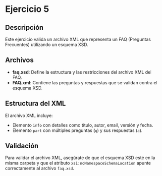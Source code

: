 # Ejercicio 5

## Descripción
Este ejercicio valida un archivo XML que representa un FAQ (Preguntas Frecuentes) utilizando un esquema XSD.

## Archivos
- **faq.xsd**: Define la estructura y las restricciones del archivo XML del FAQ.
- **FAQ.xml**: Contiene las preguntas y respuestas que se validan contra el esquema XSD.

## Estructura del XML
El archivo XML incluye:
- Elemento `info` con detalles como título, autor, email, versión y fecha.
- Elemento `part` con múltiples preguntas (`q`) y sus respuestas (`a`).

## Validación
Para validar el archivo XML, asegúrate de que el esquema XSD esté en la misma carpeta y que el atributo `xsi:noNamespaceSchemaLocation` apunte correctamente al archivo `faq.xsd`.

